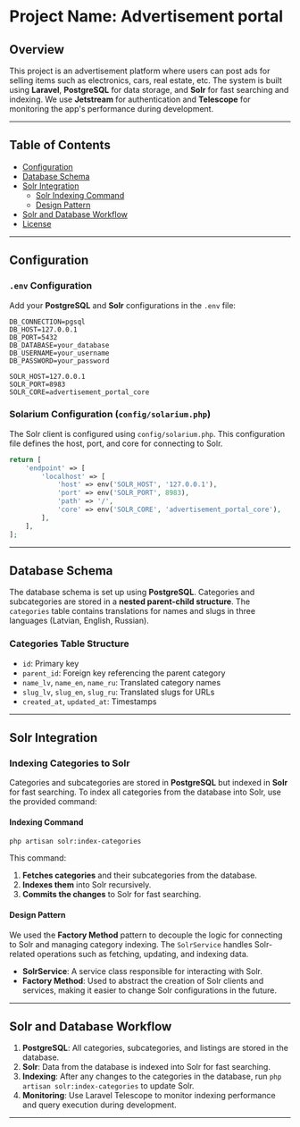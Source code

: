 
# Project Name: Advertisement portal

## Overview

This project is an advertisement platform where users can post ads for selling items such as electronics, cars, real estate, etc. The system is built using **Laravel**, **PostgreSQL** for data storage, and **Solr** for fast searching and indexing. We use **Jetstream** for authentication and **Telescope** for monitoring the app's performance during development.

---

## Table of Contents

- [Configuration](#configuration)
- [Database Schema](#database-schema)
- [Solr Integration](#solr-integration)
  - [Solr Indexing Command](#solr-indexing-command)
  - [Design Pattern](#design-pattern)
- [Solr and Database Workflow](#solr-and-database-workflow)
- [License](#license)

---

## Configuration

### `.env` Configuration

Add your **PostgreSQL** and **Solr** configurations in the `.env` file:

```dotenv
DB_CONNECTION=pgsql
DB_HOST=127.0.0.1
DB_PORT=5432
DB_DATABASE=your_database
DB_USERNAME=your_username
DB_PASSWORD=your_password

SOLR_HOST=127.0.0.1
SOLR_PORT=8983
SOLR_CORE=advertisement_portal_core
```

### Solarium Configuration (`config/solarium.php`)

The Solr client is configured using `config/solarium.php`. This configuration file defines the host, port, and core for connecting to Solr.

```php
return [
    'endpoint' => [
        'localhost' => [
            'host' => env('SOLR_HOST', '127.0.0.1'),
            'port' => env('SOLR_PORT', 8983),
            'path' => '/',
            'core' => env('SOLR_CORE', 'advertisement_portal_core'),
        ],
    ],
];
```

---

## Database Schema

The database schema is set up using **PostgreSQL**. Categories and subcategories are stored in a **nested parent-child structure**. The `categories` table contains translations for names and slugs in three languages (Latvian, English, Russian).

### Categories Table Structure

- `id`: Primary key
- `parent_id`: Foreign key referencing the parent category
- `name_lv`, `name_en`, `name_ru`: Translated category names
- `slug_lv`, `slug_en`, `slug_ru`: Translated slugs for URLs
- `created_at`, `updated_at`: Timestamps

---

## Solr Integration

### Indexing Categories to Solr

Categories and subcategories are stored in **PostgreSQL** but indexed in **Solr** for fast searching. To index all categories from the database into Solr, use the provided command:

#### Indexing Command

```bash
php artisan solr:index-categories
```

This command:
1. **Fetches categories** and their subcategories from the database.
2. **Indexes them** into Solr recursively.
3. **Commits the changes** to Solr for fast searching.

#### Design Pattern

We used the **Factory Method** pattern to decouple the logic for connecting to Solr and managing category indexing. The `SolrService` handles Solr-related operations such as fetching, updating, and indexing data.

- **SolrService**: A service class responsible for interacting with Solr.
- **Factory Method**: Used to abstract the creation of Solr clients and services, making it easier to change Solr configurations in the future.

---

## Solr and Database Workflow

1. **PostgreSQL**: All categories, subcategories, and listings are stored in the database.
2. **Solr**: Data from the database is indexed into Solr for fast searching.
3. **Indexing**: After any changes to the categories in the database, run `php artisan solr:index-categories` to update Solr.
4. **Monitoring**: Use Laravel Telescope to monitor indexing performance and query execution during development.

---
